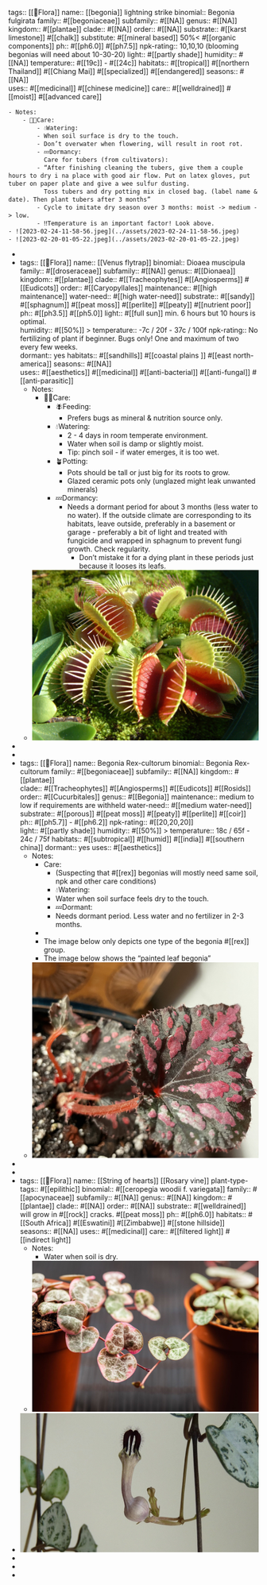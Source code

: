 tags::  [[🌱Flora]] 
name:: [[begonia]] lightning strike 
binomial:: Begonia fulgirata
family:: #[[begoniaceae]]
subfamily:: #[[NA]]
genus:: #[[NA]] 
kingdom:: #[[plantae]]
clade:: #[[NA]]
order:: #[[NA]]
substrate:: #[[karst limestone]] #[[chalk]] substitute: #[[mineral based]] 50%< #[[organic components]]
ph:: #[[ph6.0]] #[[ph7.5]]
npk-rating:: 10,10,10 (blooming begonias will need about 10-30-20)
light:: #[[partly shade]] 
humidity:: #[[NA]] 
temperature:: #[[19c]] - #[[24c]] 
habitats::  #[[tropical]] #[[northern Thailand]] #[[Chiang Mai]] #[[specialized]] #[[endangered]] 
seasons::  #[[NA]]   
uses::  #[[medicinal]] #[[chinese medicine]] 
care::  #[[welldrained]] #[[moist]] #[[advanced care]]

	- Notes:
		- 🤲🏼Care:
			- 💧Watering:
			- When soil surface is dry to the touch.
			- Don’t overwater when flowering, will result in root rot.
			- 💤Dormancy: 
			  Care for tubers (from cultivators):
			- “After finishing cleaning the tubers, give them a couple hours to dry i na place with good air flow. Put on latex gloves, put tuber on paper plate and give a wee sulfur dusting. 
			  Toss tubers and dry potting mix in closed bag. (label name & date). Then plant tubers after 3 months”
			- Cycle to imitate dry season over 3 months: moist -> medium -> low.
			- ‼️Temperature is an important factor! Look above.
	- ![2023-02-24-11-58-56.jpeg](../assets/2023-02-24-11-58-56.jpeg)
	- ![2023-02-20-01-05-22.jpeg](../assets/2023-02-20-01-05-22.jpeg)
-
- tags::  [[🌱Flora]] 
  name:: [[Venus flytrap]]
  binomial:: Dioaea muscipula
  family:: #[[droseraceae]]
  subfamily:: #[[NA]]
  genus:: #[[Dionaea]] 
  kingdom:: #[[plantae]]
  clade:: #[[Tracheophytes]] #[[Angiosperms]] #[[Eudicots]]
  order:: #[[Caryopyllales]]
  maintenance:: #[[high maintenance]]
  water-need:: #[[high water-need]] 
  substrate:: #[[sandy]] #[[sphagnum]] #[[peat moss]] #[[perlite]] #[[peaty]] #[[nutrient poor]] 
  ph:: #[[ph3.5]] #[[ph5.0]]
  light:: #[[full sun]] min. 6 hours but 10 hours is optimal.  
  humidity:: #[[50%]] > 
  temperature:: -7c / 20f - 37c / 100f
  npk-rating:: No fertilizing of plant if beginner. Bugs only! One and maximum  of two every few weeks.  
  dormant:: yes
  habitats::  #[[sandhills]] #[[coastal plains ]] #[[east north-america]] 
  seasons:: #[[NA]]   
  uses::  #[[aesthetics]] #[[medicinal]] #[[anti-bacterial]] #[[anti-fungal]] #[[anti-parasitic]]
	- Notes:
		- 🤲🏼Care:
			- 🪰Feeding:
				- Prefers bugs as mineral & nutrition source only.
			- 💧Watering:
				- 2 - 4 days in room temperate environment.
				- Water when soil is damp or slightly moist.
				- Tip: pinch soil - if water emerges, it is too wet.
			- 🪴Potting:
				- Pots should be tall or just big for its roots to grow.
				- Glazed ceramic pots only (unglazed might leak unwanted minerals)
			- 💤Dormancy:
				- Needs a dormant period for about 3 months (less water to no water). If the outside climate are corresponding to its habitats, leave outside, preferably in a basement or garage - preferably a bit of light and treated with fungicide and wrapped in sphagnum to prevent fungi growth. Check regularity.
					- Don’t mistake it for a dying plant in these periods just because it looses its leafs.
	- ![2023-02-20-21-21-32.jpeg](../assets/2023-02-20-21-21-32.jpeg)
-
-
- tags:: [[🌱Flora]] 
  name:: Begonia Rex-cultorum 
  binomial:: Begonia Rex-cultorum
  family:: #[[begoniaceae]] 
  subfamily:: #[[NA]]
  kingdom:: #[[plantae]]  
  clade:: #[[Tracheophytes]] #[[Angiosperms]] #[[Eudicots]] #[[Rosids]] 
  order:: #[[Cucurbitales]]
  genus:: #[[Begonia]]
  maintenance:: medium to low if requirements are withheld 
  water-need:: #[[medium water-need]]
  substrate:: #[[porous]] #[[peat moss]] #[[peaty]] #[[perlite]] #[[coir]] 
  ph:: #[[ph5.7]] - #[[ph6.2]]
  npk-rating:: #[[20,20,20]]   
  light:: #[[partly shade]]
  humidity:: #[[50%]] > 
  temperature:: 18c / 65f - 24c / 75f
  habitats::  #[[subtropical]] #[[humid]] #[[india]] #[[southern china]]
  dormant::  yes 
  uses::  #[[aesthetics]]
	- Notes:
		- Care:
			- (Suspecting that #[[rex]] begonias will mostly need same soil, npk and other care conditions)
			- 💧Watering:
			- Water when soil surface feels dry to the touch.
			- 💤Dormant:
			- Needs dormant period. Less water and no fertilizer in 2-3 months.
		-
		- The image below only depicts one type of the begonia #[[rex]] group.
		- The image below shows the “painted leaf begonia”
	- ![2023-02-20-21-42-19.jpeg](../assets/2023-02-20-21-42-19.jpeg)
-
-
- tags::  [[🌱Flora]] 
  name:: [[String of hearts]] [[Rosary vine]]
  plant-type-tags:: #[[epilithic]]
  binomial:: #[[ceropegia woodii f. variegata]]
  family:: #[[apocynaceae]]
  subfamily:: #[[NA]]
  genus:: #[[NA]] 
  kingdom:: #[[plantae]]
  clade:: #[[NA]]
  order:: #[[NA]]
  substrate:: #[[welldrained]] will grow in #[[rock]] cracks. #[[peat moss]] 
  ph:: #[[ph6.0]] 
  habitats::  #[[South Africa]] #[[Eswatini]] #[[Zimbabwe]] #[[stone hillside]]    
  seasons::  #[[NA]]
  uses::  #[[medicinal]] 
  care::  #[[filtered light]] #[[indirect light]]
	- Notes:
		- Water when soil is dry.
	- ![2023-02-20-22-23-25.jpeg](../assets/2023-02-20-22-23-25.jpeg)
- ![2023-02-27-09-58-08.jpeg](../assets/2023-02-27-09-58-08.jpeg)
-
-
-